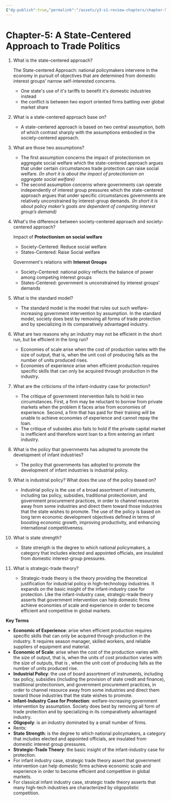 ```yaml
---
{"dg-publish":true,"permalink":"/assets/y3-s1-review-chapters/chapter-5-a-state-centered-approach-to-trade-polit/"}
---
```


# Chapter-5: A State-Centered Approach to Trade Politics

1. What is the state-centered approach?
    
    The State-centered Approach: national policymakers intervene in the economy in pursuit of
    objectives that are determined from domestic interest groups’ narrow self-interested concerns.
    
    - One state's use of it's tariffs to benefit it's domestic industries instead
    - the conflict is between two export oriented firms battling over global market share
2. What is a state-centered approach base on?
    - A state-centered approach is based on two central assumption, both of which contrast sharply with the assumptions embodied in the society-centered approach.
3. What are those two assumptions?
    - The first assumption concerns the impact of protectionism on aggregate social welfare which the state-centered approach argues that under certain circumstances trade protection can raise social welfare. *(In short it is about the impact of protectionism on aggregate social welfare)*
    - The second assumption concerns where governments can operate independently of interest group pressures which the state-centered approach argues that under specific circumstances governments are relatively unconstrained by interest-group demands. *(In short it is about policy maker’s goals are dependent of competing interest group’s demand)*
4. What's the difference between society-centered approach and society-centered approach?
    
    Impact of **Protectionism on social welfare**
    
    - Society-Centered: Reduce social welfare
    - States-Centered: Raise Social welfare
    
    Government's relations with **Interest Groups**
    
    - Society-Centered: national policy reflects the balance of power among competing interest groups
    - States-Centered: government is unconstrained by interest groups' demands
5. What is the standard model?
    - The standard model is the model that rules out such welfare-increasing government intervention by assumption. In the standard model, society does best by removing all forms of trade protection and by specializing in its comparatively advantaged industry.
6. What are two reasons why an industry may not be efficient in the short run, but be efficient in the long run?
    - Economies of scale arise when the cost of production varies with the size of output, that is, when the unit cost of producing falls as the number of units produced rises.
    - Economies of experience arise when efficient production requires specific skills that can only be acquired through production in the industry.
7. What are the criticisms of the infant-industry case for protection?
    - The critique of government intervention fails to hold in two circumstances. First, a firm may be reluctant to borrow from private markets when the problem it faces arise from economies of experience. Second, a firm that has paid for their training will be unable to achieve economies of experience and cannot repay the loan.
    - The critique of subsides also fails to hold if the private capital market is inefficient and therefore wont loan to a firm entering an infant industry.
8. What is the policy that governments has adopted to promote the development of infant industries?
    - The policy that governments has adopted to promote the development of infant industries is industrial policy.
9. What is industrial policy? What does the use of the policy based on?
    - Industrial policy is the use of a broad assortment of instruments, including tax policy, subsidies, traditional protectionism, and government procurement practices, in order to channel resources away from some industries and direct them toward those industries that the state wishes to promote. The use of the policy is based on long term economic development objectives defined in terms of boosting economic growth, improving productivity, and enhancing international competitiveness.

1. What is state strength?
    - State strength is the degree to which national policymakers, a category that includes elected and appointed officials, are insulated from domestic interest-group pressures.
1. What is strategic-trade theory?
    - Strategic-trade theory is the theory providing the theoretical justification for industrial policy in high-technology industries. It expands on the basic insight of the infant-industry case for protection. Like the infant-industry case, strategic-trade theory asserts that government intervention can help domestic firms achieve economies of scale and experience in order to become efficient and competitive in global markets.

**Key Terms**

- **Economic of Experience**: arise when efficient production requires specific skills that can only be acquired through production in the industry. It requires season manager, skilled workers, and reliable suppliers of equipment and material.
- **Economic of Scale**: arise when the cost of the production varies with the size of output, that is, when the units of cost production varies with the size of outputs, that is , when the unit cost of producing falls as the number of units produced rise.
- **Industrial Policy**: the use of board assortment of instruments, including tax policy, subsidies (including the provision of state credit and finance), traditional protectionism, and government procurement practices, in order to channel resource away from some industries and direct them toward those industries that the state wishes to promote.
- **Infant-Industry Case for Protection**: welfare-increasing government intervention by assumption. Society does best by removing all form of trade protection and by specializing in its comparatively advantaged industry.
- **Oligopoly**: is an industry dominated by a small number of firms.
- Rents:
- **State Strength**: is the degree to which national policymakers, a category that includes elected and appointed officials, are insulated from domestic interest group pressures.
- **Strategic-Trade Theory**: the basic insight of the infant-industry case for protection.
- For infant industry case, strategic trade theory assert that government intervention can help domestic firms achieve economic scale and experience in order to become efficient and competitive in global markets.
- For classical infant industry case, strategic trade theory asserts that many high-tech industries are characterized by oligopolistic competition.